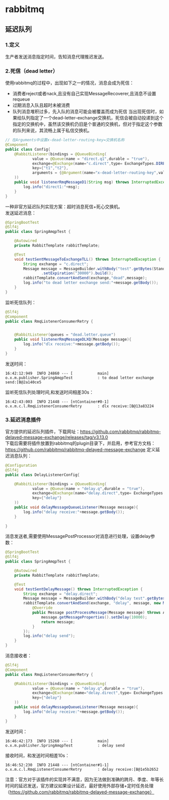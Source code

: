 # rabbitmq
## 延迟队列
### 1.定义
生产者发送消息指定时间，告知消息代理推迟发送。

### 2.死信（dead letter）
使用rabbitmq的过程中，出现如下之一的情况，消息会成为死信：
- 消费者reject或者nack,且没有自己实现MessageRecoverer,且消息不设置requeue
- 过期消息入队且超时未被消费
- 队列消息堆积过多，先入队的消息可能会被覆盖而成为死信
当出现死信时，如果给队列指定了一个dead-letter-exchange交换机，死信会被自动投递到这个指定的交换机中，虽然该交换机仍旧是个普通的交换机，但对于指定这个参数的队列来说，其流畅上属于私信交换机。  
```java
// 在Arguments中设置x-dead-letter-routing-key=交换机名称
@Component
public class Config{
    @RabbitListener(bindings = @QueueBinding(
            value = @Queue(name = "direct.q1",durable = "true"),
            exchange=@Exchange(name="c.direct",type= ExchangeTypes.DIRECT,durable = "true"),
            key={"t1","t2"},
            arguments = {@Argument(name="x-dead-letter-routing-key",value="dead.letter.exchange")}
    ))
    public void listenerRmqMessageD1(String msg) throws InterruptedException {
        log.info("direct1:"+msg);
    }
}
```
一种非官方延迟队列实现方案：超时消息死信+死心交换机。  
发送延迟消息：
```java
@SpringBootTest
@Slf4j
public class SpringAmqpTest {

    @Autowired
    private RabbitTemplate rabbitTemplate;

    @Test
    void testSentMessageToExchangeTLL() throws InterruptedException {
        String exchange = "c.direct";
        Message message = MessageBuilder.withBody("test".getBytes(StandardCharsets.UTF_8))
                .setExpiration("30000").build();
        rabbitTemplate.convertAndSend(exchange,"dead",message);
        log.info("to dead letter exchange send:"+message.getBody());
    }
}
```

监听死信队列：
```java
@Slf4j
@Component
public class RmqListenerConsumerRetry {


    @RabbitListener(queues = "dead.letter.queue")
    public void listenerRmqMessageDLXQ(Message message){
        log.info("dlx receive:"+message.getBody());
    }
}
```
发送时间：
```
16:42:12:949  INFO 24860 --- [           main] o.x.m.publisher.SpringAmqpTest           : to dead letter exchange send:[B@2a140ce5
```
监听死信队列处理时间,和发送时间相差30s：
```
16:42:43:003  INFO 21448 --- [ntContainer#0-1] o.x.m.c.l.RmqListenerConsumerRetry       : dlx receive:[B@13a83224
```

### 3.延迟消息插件
官方提供的延迟队列插件，下载网址：https://github.com/rabbitmq/rabbitmq-delayed-message-exchange/releases/tag/v3.13.0  
下载后需要将插件放置到rabbitmq的plugin目录下，并启用，参考官方文档：https://github.com/rabbitmq/rabbitmq-delayed-message-exchange
定义延迟消息队列：
```java
@Configuration
@Slf4j
public class DelayListenerConfig{

    @RabbitListener(bindings = @QueueBinding(
            value = @Queue(name = "delay.q",durable = "true"),
            exchange=@Exchange(name="delay.direct",type= ExchangeTypes.DIRECT,durable = "true",delayed ="true"),
            key={"delay"}
    ))
    public void delayMessageQueueListener(Message message){
        log.info("delay receive:"+message.getBody());
    }
    
}
```

消息发送者,需要使用MessagePostProcessor对消息进行处理，设置delay参数：
```java
@SpringBootTest
@Slf4j
public class SpringAmqpTest {

    @Autowired
    private RabbitTemplate rabbitTemplate;

    @Test
    void testSentDelayMessage() throws InterruptedException {
        String exchange = "delay.direct";
        Message message = MessageBuilder.withBody("delay test".getBytes(StandardCharsets.UTF_8)).build();
        rabbitTemplate.convertAndSend(exchange, "delay", message, new MessagePostProcessor() {
            @Override
            public Message postProcessMessage(Message message) throws AmqpException {
                message.getMessageProperties().setDelay(10000);
                return message;
            }
        });
        log.info("delay send");
    }
}
```
消息接收者：
```java
@Slf4j
@Component
public class RmqListenerConsumerRetry {

    @RabbitListener(bindings = @QueueBinding(
            value = @Queue(name = "delay.q",durable = "true"),
            exchange=@Exchange(name="delay.direct",type= ExchangeTypes.DIRECT,durable = "true",delayed ="true"),
            key={"delay"}
    ))
    public void delayMessageQueueListener(Message message){
        log.info("delay receive:"+message.getBody());
    }
}
```
发送时间：
```
16:46:42:173  INFO 15260 --- [           main] o.x.m.publisher.SpringAmqpTest           : delay send
```
接收时间，和发送时间相差10s：
```
16:46:52:230  INFO 21448 --- [ntContainer#1-1] o.x.m.c.l.RmqListenerConsumerRetry       : delay receive:[B@1e5b2652
```
注意：官方对于该插件的实现并不满意，因为无法做到准确的跨月、季度、年等长时间的延迟发送，官方建议如果设计延迟，最好使用外部存储+定时任务处理（https://github.com/rabbitmq/rabbitmq-delayed-message-exchange）